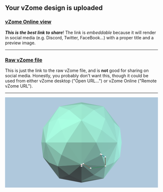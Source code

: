## Your vZome design is uploaded

### [vZome Online view][embed]

***This is the best link to share***!  The link is *embeddable* because it will render in social media (e.g. Discord, Twitter, FaceBook...) with a proper title and a preview image.

---

### [Raw vZome file][raw]

This is just the link to the raw vZome file, and is **not** good for
sharing on social media.
Honestly, you probably don't want this, though it could be used from either
vZome desktop ("Open URL...") or vZome Online ("Remote vZome URL").

---

![Image](<turquoise-disdyakis-triacontahedron.png>)


[embed]: <https://vzome.com/app/embed.py?url=https://raw.githubusercontent.com/vorth/vzome-sharing/main/2021/09/16/13-20-35-turquoise-disdyakis-triacontahedron/turquoise-disdyakis-triacontahedron.vZome>
[raw]: <https://raw.githubusercontent.com/vorth/vzome-sharing/main/2021/09/16/13-20-35-turquoise-disdyakis-triacontahedron/turquoise-disdyakis-triacontahedron.vZome>
